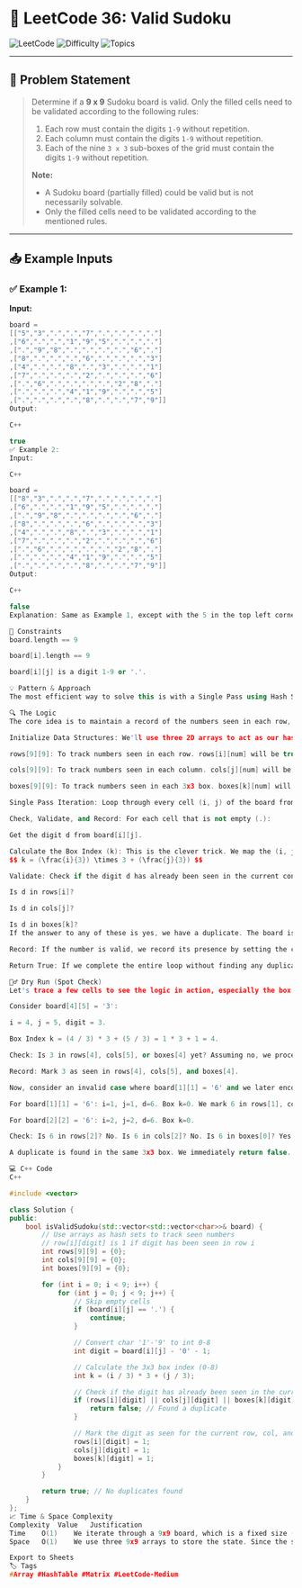 # 🧩 LeetCode 36: Valid Sudoku

![LeetCode](https://img.shields.io/badge/LeetCode-36-blue?style=for-the-badge&logo=leetcode)
![Difficulty](https://img.shields.io/badge/Difficulty-Medium-yellow?style=for-the-badge)
![Topics](https://img.shields.io/badge/Topics-Array%2C%20Hash%20Table%2C%20Matrix-brightgreen?style=for-the-badge)

---

## 📘 Problem Statement

> Determine if a **9 x 9** Sudoku board is valid. Only the filled cells need to be validated according to the following rules:
> 1.  Each row must contain the digits `1-9` without repetition.
> 2.  Each column must contain the digits `1-9` without repetition.
> 3.  Each of the nine `3 x 3` sub-boxes of the grid must contain the digits `1-9` without repetition.
>
> **Note:**
> * A Sudoku board (partially filled) could be valid but is not necessarily solvable.
> * Only the filled cells need to be validated according to the mentioned rules.



---

## 📥 Example Inputs

### ✅ Example 1:

**Input:**
```cpp
board = 
[["5","3",".",".","7",".",".",".","."]
,["6",".",".","1","9","5",".",".","."]
,[".","9","8",".",".",".",".","6","."]
,["8",".",".",".","6",".",".",".","3"]
,["4",".",".","8",".","3",".",".","1"]
,["7",".",".",".","2",".",".",".","6"]
,[".","6",".",".",".",".","2","8","."]
,[".",".",".","4","1","9",".",".","5"]
,[".",".",".",".","8",".",".","7","9"]]
Output:

C++

true
✅ Example 2:
Input:

C++

board = 
[["8","3",".",".","7",".",".",".","."]
,["6",".",".","1","9","5",".",".","."]
,[".","9","8",".",".",".",".","6","."]
,["8",".",".",".","6",".",".",".","3"]
,["4",".",".","8",".","3",".",".","1"]
,["7",".",".",".","2",".",".",".","6"]
,[".","6",".",".",".",".","2","8","."]
,[".",".",".","4","1","9",".",".","5"]
,[".",".",".",".","8",".",".","7","9"]]
Output:

C++

false
Explanation: Same as Example 1, except with the 5 in the top left corner being modified to 8. Since there are two 8's in the top left 3x3 sub-box (and also in the first column), it is invalid.

📌 Constraints
board.length == 9

board[i].length == 9

board[i][j] is a digit 1-9 or '.'.

💡 Pattern & Approach
The most efficient way to solve this is with a Single Pass using Hash Sets or Arrays. Instead of iterating through the board three times (once for rows, once for columns, once for boxes), we can check all three conditions simultaneously as we traverse the grid.

🔍 The Logic
The core idea is to maintain a record of the numbers seen in each row, each column, and each 3x3 box.

Initialize Data Structures: We'll use three 2D arrays to act as our hash sets:

rows[9][9]: To track numbers seen in each row. rows[i][num] will be true if num is in row i.

cols[9][9]: To track numbers seen in each column. cols[j][num] will be true if num is in column j.

boxes[9][9]: To track numbers seen in each 3x3 box. boxes[k][num] will be true if num is in box k.

Single Pass Iteration: Loop through every cell (i, j) of the board from top-left to bottom-right.

Check, Validate, and Record: For each cell that is not empty (.):

Get the digit d from board[i][j].

Calculate the Box Index (k): This is the clever trick. We map the (i, j) coordinates to a single box index from 0 to 8 using the formula:
$$ k = (\frac{i}{3}) \times 3 + (\frac{j}{3}) $$

Validate: Check if the digit d has already been seen in the current context:

Is d in rows[i]?

Is d in cols[j]?

Is d in boxes[k]?
If the answer to any of these is yes, we have a duplicate. The board is invalid, so we return false immediately.

Record: If the number is valid, we record its presence by setting the corresponding flags to true in our tracking arrays.

Return True: If we complete the entire loop without finding any duplicates, the board is valid.

🏃‍♂️ Dry Run (Spot Check)
Let's trace a few cells to see the logic in action, especially the box index calculation.

Consider board[4][5] = '3':

i = 4, j = 5, digit = 3.

Box Index k = (4 / 3) * 3 + (5 / 3) = 1 * 3 + 1 = 4.

Check: Is 3 in rows[4], cols[5], or boxes[4] yet? Assuming no, we proceed.

Record: Mark 3 as seen in rows[4], cols[5], and boxes[4].

Now, consider an invalid case where board[1][1] = '6' and we later encounter board[2][2] = '6':

For board[1][1] = '6': i=1, j=1, d=6. Box k=0. We mark 6 in rows[1], cols[1], boxes[0].

For board[2][2] = '6': i=2, j=2, d=6. Box k=0.

Check: Is 6 in rows[2]? No. Is 6 in cols[2]? No. Is 6 in boxes[0]? Yes!

A duplicate is found in the same 3x3 box. We immediately return false.

💻 C++ Code
C++

#include <vector>

class Solution {
public:
    bool isValidSudoku(std::vector<std::vector<char>>& board) {
        // Use arrays as hash sets to track seen numbers
        // row[i][digit] is 1 if digit has been seen in row i
        int rows[9][9] = {0}; 
        int cols[9][9] = {0};
        int boxes[9][9] = {0};

        for (int i = 0; i < 9; i++) {
            for (int j = 0; j < 9; j++) {
                // Skip empty cells
                if (board[i][j] == '.') {
                    continue;
                }

                // Convert char '1'-'9' to int 0-8
                int digit = board[i][j] - '0' - 1; 

                // Calculate the 3x3 box index (0-8)
                int k = (i / 3) * 3 + (j / 3);

                // Check if the digit has already been seen in the current row, col, or box
                if (rows[i][digit] || cols[j][digit] || boxes[k][digit]) {
                    return false; // Found a duplicate
                }

                // Mark the digit as seen for the current row, col, and box
                rows[i][digit] = 1;
                cols[j][digit] = 1;
                boxes[k][digit] = 1;
            }
        }

        return true; // No duplicates found
    }
};
📈 Time & Space Complexity
Complexity	Value	Justification
Time	O(1)	We iterate through a 9x9 board, which is a fixed size (81 cells). The number of operations does not change with any "input size N", making it constant time.
Space	O(1)	We use three 9x9 arrays to store the state. Since the size of these arrays is fixed and does not depend on the input, the space complexity is also constant.

Export to Sheets
🏷️ Tags
#Array #HashTable #Matrix #LeetCode-Medium